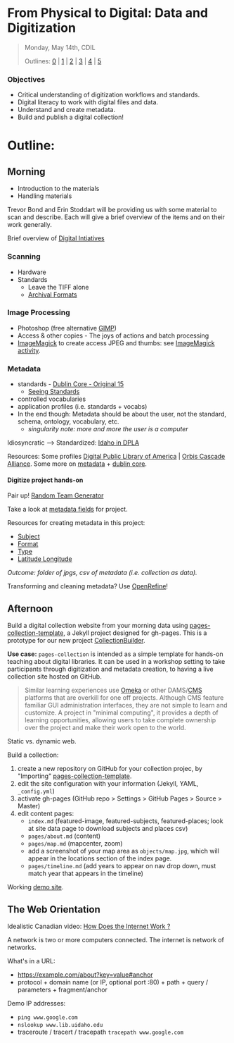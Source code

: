 # From Physical to Digital: Data and Digitization

> Monday, May 14th, CDIL
>
> Outlines: [0](day-0.md) | [1](day-1.md) | [2](day-2.md) | [3](day-3.md) | [4](day-4.md) | [5](day-5.md)

### Objectives

- Critical understanding of digitization workflows and standards.
- Digital literacy to work with digital files and data.
- Understand and create metadata.
- Build and publish a digital collection!

# Outline:

## Morning

- Introduction to the materials
- Handling materials

Trevor Bond and Erin Stoddart will be providing us with some material to scan and describe. Each will give a brief overview of the items and on their work generally.

Brief overview of [Digital Intiatives](https://www.lib.uidaho.edu/digital/)

### Scanning

- Hardware
- Standards        
    - Leave the TIFF alone
    - [Archival Formats](https://orbiscascadeccd.github.io/digprezsteps/formats.html)

### Image Processing

- Photoshop (free alternative [GIMP](https://www.gimp.org/))
- Access & other copies - The joys of actions and batch processing
- [ImageMagick](https://www.imagemagick.org/) to create access JPEG and thumbs: see [ImageMagick activity](https://github.com/PalouseDH/symposium/blob/master/notes/imagemagick.md).

### Metadata

- standards - [Dublin Core - Original 15](https://en.wikipedia.org/wiki/Dublin_Core#Dublin_Core_Metadata_Element_Set)
    - [Seeing Standards](http://jennriley.com/metadatamap/seeingstandards.pdf) 
- controlled vocabularies 
- application profiles (i.e. standards + vocabs)
- In the end though: Metadata should be about the user, not the standard, schema, ontology, vocabulary, etc. 
    - *singularity note: more and more the user is a computer*

Idiosyncratic --> Standardized: [Idaho in DPLA](https://dp.la/search?q=Idaho)

Resources: Some profiles [Digital Public Library of America](https://pro.dp.la/hubs/metadata-application-profile) | [Orbis Cascade Alliance](https://www.orbiscascade.org/dublin-core-best-practices/). 
Some more on [metadata](https://dpla.wpengine.com/wp-content/uploads/2018/01/PLPP_Using-Metadata_FINAL.pdf) + [dublin core](https://github.com/dcmi/repository/blob/master/mediawiki_wiki/User_Guide.md). 

#### Digitize project hands-on

Pair up! [Random Team Generator](https://palousedh.github.io/symposium/fellows/)

Take a look at [metadata fields](https://docs.google.com/spreadsheets/d/1v-17Tn3KVNXR_bvqYf-_1y2VRIjKVvySeJLPY7X1ebA/edit?usp=sharing) for project. 

Resources for creating metadata in this project:

- [Subject](http://www.getty.edu/research/tools/vocabularies/aat/)
- [Format](https://mwdl.org/docs/format_values.txt)
- [Type](https://mwdl.org/docs/AAT_subset.txt)
- [Latitude Longitude](https://itouchmap.com/latlong.html)

*Outcome: folder of jpgs, csv of metadata (i.e. collection as data).*

Transforming and cleaning metadata? Use [OpenRefine](http://openrefine.org/)!

## Afternoon

Build a digital collection website from your morning data using  [pages-collection-template](https://github.com/uidaholib/pages-collection-template), a Jekyll project designed for gh-pages.
This is a prototype for our new project [CollectionBuilder](https://collectionbuilder.github.io/).

**Use case:**
`pages-collection` is intended as a simple template for hands-on teaching about digital libraries.
It can be used in a workshop setting to take participants through digitization and metadata creation, to having a live collection site hosted on GitHub.

> Similar learning experiences use [Omeka](https://omeka.org/) or other DAMS/[CMS](https://en.wikipedia.org/wiki/Content_management_system) platforms that are overkill for one off projects.
> Although CMS feature familiar GUI administration interfaces, they are not simple to learn and customize.
> A project in "minimal computing", it provides a depth of learning opportunities, allowing users to take complete ownership over the project and make their work open to the world.

Static vs. dynamic web.

Build a collection: 

1. create a new repository on GitHub for your collection projec, by "Importing" [pages-collection-template](https://github.com/uidaholib/pages-collection-template).
2. edit the site configuration with your information (Jekyll, YAML, `_config.yml`)
3. activate gh-pages (GitHub repo > Settings > GitHub Pages > Source > Master)
4. edit content pages: 
    - `index.md` (featured-image, featured-subjects, featured-places; look at site data page to download subjects and places csv)
    - `pages/about.md` (content)
    - `pages/map.md` (mapcenter, zoom)
    - add a screenshot of your map area as `objects/map.jpg`, which will appear in the locations section of the index page.
    - `pages/timeline.md` (add years to appear on nav drop down, must match year that appears in the timeline)

Working [demo site](https://uidaholib.github.io/pages-collection-template/).

## The Web Orientation

Idealistic Canadian video: [How Does the Internet Work ?](https://youtu.be/i5oe63pOhLI)

A network is two or more computers connected.
The internet is network of networks.

What's in a URL:
- https://example.com/about?key=value#anchor
- protocol + domain name (or IP, optional port :80) + path + query / parameters + fragment/anchor

Demo IP addresses:
- `ping www.google.com`
- `nslookup www.lib.uidaho.edu`
- traceroute / tracert / tracepath `tracepath www.google.com`
